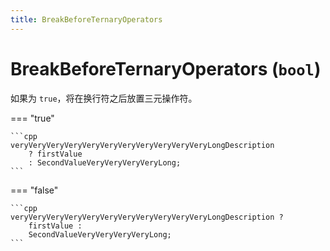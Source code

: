 ```yaml
---
title: BreakBeforeTernaryOperators
---
```


# BreakBeforeTernaryOperators (`bool`)

如果为 `true`，将在换行符之后放置三元操作符。

=== "true"

    ```cpp
    veryVeryVeryVeryVeryVeryVeryVeryVeryVeryVeryLongDescription
        ? firstValue
        : SecondValueVeryVeryVeryVeryLong;
    ```

=== "false"

    ```cpp
    veryVeryVeryVeryVeryVeryVeryVeryVeryVeryVeryLongDescription ?
        firstValue :
        SecondValueVeryVeryVeryVeryLong;
    ```
